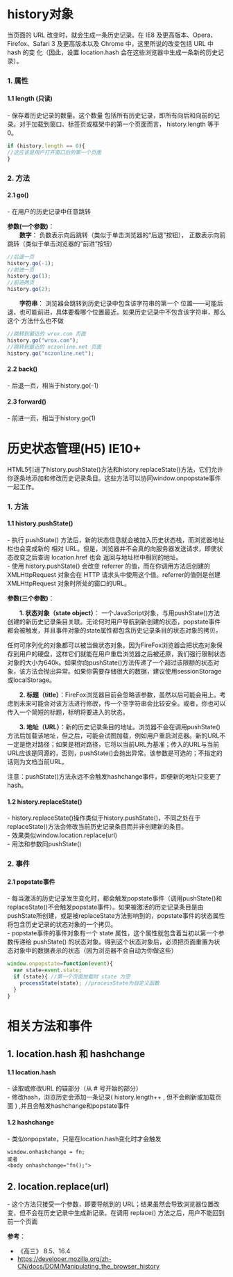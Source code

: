 # history对象
当页面的 URL 改变时，就会生成一条历史记录。在 IE8 及更高版本、Opera、
Firefox、Safari 3 及更高版本以及 Chrome 中，这里所说的改变包括 URL 中 hash 的变
化（因此，设置 location.hash 会在这些浏览器中生成一条新的历史记录）。
### 1. 属性
#### 1.1 length (只读)
\- 保存着历史记录的数量。这个数量
包括所有历史记录，即所有向后和向前的记录。对于加载到窗口、标签页或框架中的第一个页面而言，
history.length 等于 0。
```js
if (history.length == 0){
//这应该是用户打开窗口后的第一个页面
}
```
### 2. 方法
#### 2.1 go()
\- 在用户的历史记录中任意跳转  

**参数(一个参数)**：  
　　**数字**：
负数表示向后跳转（类似于单击浏览器的“后退”按钮），
正数表示向前跳转（类似于单击浏览器的“前进”按钮）
```js
//后退一页
history.go(-1);
//前进一页
history.go(1);
//前进两页
history.go(2);
```
　　**字符串**：
浏览器会跳转到历史记录中包含该字符串的第一个
位置——可能后退，也可能前进，具体要看哪个位置最近。如果历史记录中不包含该字符串，那么这个
方法什么也不做
```js
//跳转到最近的 wrox.com 页面
history.go("wrox.com");
//跳转到最近的 nczonline.net 页面
history.go("nczonline.net");
```
#### 2.2 back()
\- 后退一页，相当于history.go(-1)
#### 2.3 forward()
\- 前进一页，相当于history.go(1)
# 历史状态管理(H5) IE10+
HTML5引进了history.pushState()方法和history.replaceState()方法，它们允许你逐条地添加和修改历史记录条目。这些方法可以协同window.onpopstate事件一起工作。
### 1. 方法
#### 1.1 history.pushState()
\- 执行 pushState() 方法后，新的状态信息就会被加入历史状态栈，而浏览器地址栏也会变成新的
相对 URL。但是，浏览器并不会真的向服务器发送请求，即使状态改变之后查询 location.href 也会
返回与地址栏中相同的地址。  
\- 使用 history.pushState() 会改变 referrer 的值，而在你调用方法后创建的 XMLHttpRequest 对象会在 HTTP 请求头中使用这个值。referrer的值则是创建 XMLHttpRequest 对象时所处的窗口的URL。  

**参数(三个参数)**：  

　　**1. 状态对象（state object）**： 一个JavaScript对象，与用pushState()方法创建的新历史记录条目关联。无论何时用户导航到新创建的状态，popstate事件都会被触发，并且事件对象的state属性都包含历史记录条目的状态对象的拷贝。  

任何可序列化的对象都可以被当做状态对象。因为FireFox浏览器会把状态对象保存到用户的硬盘，这样它们就能在用户重启浏览器之后被还原，我们强行限制状态对象的大小为640k。如果你向pushState()方法传递了一个超过该限额的状态对象，该方法会抛出异常。如果你需要存储很大的数据，建议使用sessionStorage或localStorage。  

　　**2. 标题（title）**：FireFox浏览器目前会忽略该参数，虽然以后可能会用上。考虑到未来可能会对该方法进行修改，传一个空字符串会比较安全。或者，你也可以传入一个简短的标题，标明将要进入的状态。  

　　**3. 地址（URL）**：新的历史记录条目的地址。浏览器不会在调用pushState()方法后加载该地址，但之后，可能会试图加载，例如用户重启浏览器。新的URL不一定是绝对路径；如果是相对路径，它将以当前URL为基准；传入的URL与当前URL应该是同源的，否则，pushState()会抛出异常。该参数是可选的；不指定的话则为文档当前URL。

注意：pushState()方法永远不会触发hashchange事件，即便新的地址只变更了hash。

#### 1.2 history.replaceState()
\- history.replaceState()操作类似于history.pushState()，不同之处在于replaceState()方法会修改当前历史记录条目而并非创建新的条目。  
\- 效果类似window.location.replace(url)  
\- 用法和参数同pushState()  

### 2. 事件
#### 2.1 popstate事件
\- 每当激活的历史记录发生变化时，都会触发popstate事件（调用pushState()和replaceState()不会触发popstate事件）。如果被激活的历史记录条目是由pushState所创建，或是被replaceState方法影响到的，popstate事件的状态属性将包含历史记录的状态对象的一个拷贝。  
\-  popstate事件的事件对象有一个 state 属性，这个属性就包含着当初以第一个参数传递给 pushState() 的状态对象。得到这个状态对象后，必须把页面重置为状态对象中的数据表示的状态（因为浏览器不会自动为你做这些）
```js
window.onpopstate=function(event){
  var state=event.state;
  if (state){ //第一个页面加载时 state 为空
    processState(state); //processState为自定义函数
  }
}
```
# 相关方法和事件
## 1. location.hash 和 hashchange
#### 1.1 location.hash
\- 读取或修改URL 的锚部分（从 # 号开始的部分）  
\- 修改hash，浏览历史会添加一条记录( history.length++ , 但不会刷新或加载页面 ) ,并且会触发hashchange和popstate事件
#### 1.2 hashchange
\- 类似onpopstate，只是在location.hash变化时才会触发  
```
window.onhashchange = fn;
或者
<body onhashchange="fn();">
```
## 2. location.replace(url)
\- 这个方法只接受一个参数，即要导航到的 URL；结果虽然会导致浏览器位置改变，但不会在历史记录中生成新记录。在调用 replace() 方法之后，用户不能回到前一个页面  

**参考**：
- 《高三》 8.5、16.4
- https://developer.mozilla.org/zh-CN/docs/DOM/Manipulating_the_browser_history
